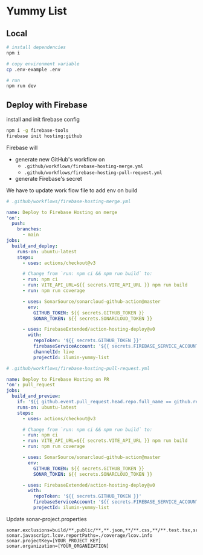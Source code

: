 # Yummy List 

## Local

```sh
# install dependencies 
npm i

# copy environment variable
cp .env-example .env

# run
npm run dev
```

## Deploy with Firebase 

install and init firebase config 

```sh
npm i -g firebase-tools
firebase init hosting:github
```

Firebase will 
- generate new GitHub's workflow on
  - `.github/workflows/firebase-hosting-merge.yml`
  - `.github/workflows/firebase-hosting-pull-request.yml`
- generate Firebase's secret

We have to update work flow file to add env on build

```yml
# .github/workflows/firebase-hosting-merge.yml

name: Deploy to Firebase Hosting on merge
'on':
  push:
    branches:
      - main
jobs:
  build_and_deploy:
    runs-on: ubuntu-latest
    steps:
      - uses: actions/checkout@v3

      # Change from `run: npm ci && npm run build` to:
      - run: npm ci 
      - run: VITE_API_URL=${{ secrets.VITE_API_URL }} npm run build
      - run: npm run coverage

      - uses: SonarSource/sonarcloud-github-action@master
        env:
          GITHUB_TOKEN: ${{ secrets.GITHUB_TOKEN }}
          SONAR_TOKEN: ${{ secrets.SONARCLOUD_TOKEN }}

      - uses: FirebaseExtended/action-hosting-deploy@v0
        with:
          repoToken: '${{ secrets.GITHUB_TOKEN }}'
          firebaseServiceAccount: '${{ secrets.FIREBASE_SERVICE_ACCOUNT_ILUMIN_YUMMY_LIST }}'
          channelId: live
          projectId: ilumin-yummy-list
```

```yml
# .github/workflows/firebase-hosting-pull-request.yml

name: Deploy to Firebase Hosting on PR
'on': pull_request
jobs:
  build_and_preview:
    if: '${{ github.event.pull_request.head.repo.full_name == github.repository }}'
    runs-on: ubuntu-latest
    steps:
      - uses: actions/checkout@v3

      # Change from `run: npm ci && npm run build` to:
      - run: npm ci 
      - run: VITE_API_URL=${{ secrets.VITE_API_URL }} npm run build
      - run: npm run coverage

      - uses: SonarSource/sonarcloud-github-action@master
        env:
          GITHUB_TOKEN: ${{ secrets.GITHUB_TOKEN }}
          SONAR_TOKEN: ${{ secrets.SONARCLOUD_TOKEN }}

      - uses: FirebaseExtended/action-hosting-deploy@v0
        with:
          repoToken: '${{ secrets.GITHUB_TOKEN }}'
          firebaseServiceAccount: '${{ secrets.FIREBASE_SERVICE_ACCOUNT_ILUMIN_YUMMY_LIST }}'
          projectId: ilumin-yummy-list
```

Update sonar-project.properties

```properties
sonar.exclusions=build/**,public/**,**.json,**/**.css,**/**.test.tsx,src/index.tsx,src/reportWebVitals.ts,src/setupTests.ts
sonar.javascript.lcov.reportPaths=./coverage/lcov.info
sonar.projectKey=[YOUR_PROJECT_KEY]
sonar.organization=[YOUR_ORGANIZATION]
```
